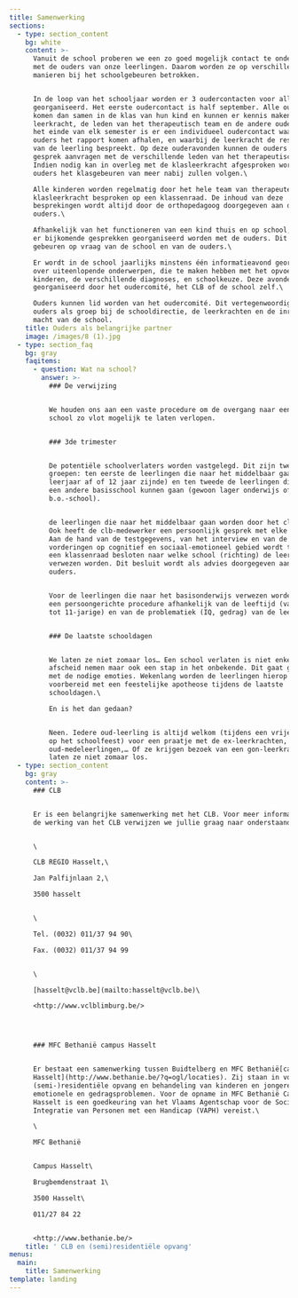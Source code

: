 ```yaml
---
title: Samenwerking
sections:
  - type: section_content
    bg: white
    content: >-
      Vanuit de school proberen we een zo goed mogelijk contact te onderhouden
      met de ouders van onze leerlingen. Daarom worden ze op verschillende
      manieren bij het schoolgebeuren betrokken.


      In de loop van het schooljaar worden er 3 oudercontacten voor alle ouders
      georganiseerd. Het eerste oudercontact is half september. Alle ouders
      komen dan samen in de klas van hun kind en kunnen er kennis maken met de
      leerkracht, de leden van het therapeutisch team en de andere ouders. Op
      het einde van elk semester is er een individueel oudercontact waarbij de
      ouders het rapport komen afhalen, en waarbij de leerkracht de resultaten
      van de leerling bespreekt. Op deze ouderavonden kunnen de ouders ook een
      gesprek aanvragen met de verschillende leden van het therapeutisch team.
      Indien nodig kan in overleg met de klasleerkracht afgesproken worden dat
      ouders het klasgebeuren van meer nabij zullen volgen.\

      Alle kinderen worden regelmatig door het hele team van therapeuten en de
      klasleerkracht besproken op een klassenraad. De inhoud van deze
      besprekingen wordt altijd door de orthopedagoog doorgegeven aan de
      ouders.\

      Afhankelijk van het functioneren van een kind thuis en op school, kunnen
      er bijkomende gesprekken georganiseerd worden met de ouders. Dit kan
      gebeuren op vraag van de school en van de ouders.\

      Er wordt in de school jaarlijks minstens één informatieavond georganiseerd
      over uiteenlopende onderwerpen, die te maken hebben met het opvoeden van
      kinderen, de verschillende diagnoses, en schoolkeuze. Deze avonden worden
      georganiseerd door het oudercomité, het CLB of de school zelf.\

      Ouders kunnen lid worden van het oudercomité. Dit vertegenwoordigt de
      ouders als groep bij de schooldirectie, de leerkrachten en de inrichtende
      macht van de school.
    title: Ouders als belangrijke partner
    image: /images/8 (1).jpg
  - type: section_faq
    bg: gray
    faqitems:
      - question: Wat na school?
        answer: >-
          ### De verwijzing


          We houden ons aan een vaste procedure om de overgang naar een andere
          school zo vlot mogelijk te laten verlopen.


          ### 3de trimester


          De potentiële schoolverlaters worden vastgelegd. Dit zijn twee
          groepen: ten eerste de leerlingen die naar het middelbaar gaan (zesde
          leerjaar af of 12 jaar zijnde) en ten tweede de leerlingen die naar
          een andere basisschool kunnen gaan (gewoon lager onderwijs of andere
          b.o.-school).


          de leerlingen die naar het middelbaar gaan worden door het clb getest.
          Ook heeft de clb-medewerker een persoonlijk gesprek met elke leerling.
          Aan de hand van de testgegevens, van het interview en van de
          vorderingen op cognitief en sociaal-emotioneel gebied wordt tijdens
          een klassenraad besloten naar welke school (richting) de leerlingen
          verwezen worden. Dit besluit wordt als advies doorgegeven aan de
          ouders.


          Voor de leerlingen die naar het basisonderwijs verwezen worden is er
          een persoongerichte procedure afhankelijk van de leeftijd (van kleuter
          tot 11-jarige) en van de problematiek (IQ, gedrag) van de leerling.


          ### De laatste schooldagen


          We laten ze niet zomaar los… Een school verlaten is niet enkel
          afscheid nemen maar ook een stap in het onbekende. Dit gaat gepaard
          met de nodige emoties. Wekenlang worden de leerlingen hierop
          voorbereid met een feestelijke apotheose tijdens de laatste
          schooldagen.\

          En is het dan gedaan?


          Neen. Iedere oud-leerling is altijd welkom (tijdens een vrije dag of
          op het schoolfeest) voor een praatje met de ex-leerkrachten, met de
          oud-medeleerlingen,… Of ze krijgen bezoek van een gon-leerkracht. We
          laten ze niet zomaar los.
  - type: section_content
    bg: gray
    content: >-
      ### CLB


      Er is een belangrijke samenwerking met het CLB. Voor meer informatie over
      de werking van het CLB verwijzen we jullie graag naar onderstaande link.


      \

      CLB REGIO Hasselt,\

      Jan Palfijnlaan 2,\

      3500 hasselt


      \

      Tel. (0032) 011/37 94 90\

      Fax. (0032) 011/37 94 99


      \

      [hasselt@vclb.be](mailto:hasselt@vclb.be)\

      <http://www.vclblimburg.be/>




      ### MFC Bethanië campus Hasselt


      Er bestaat een samenwerking tussen Buidtelberg en MFC Bethanië[campus
      Hasselt](http://www.bethanie.be/?q=ogl/locaties). Zij staan in voor de
      (semi-)residentiële opvang en behandeling van kinderen en jongeren met
      emotionele en gedragsproblemen. Voor de opname in MFC Bethanië Campus
      Hasselt is een goedkeuring van het Vlaams Agentschap voor de Sociale
      Integratie van Personen met een Handicap (VAPH) vereist.\

      \

      MFC Bethanië


      Campus Hasselt\

      Brugbemdenstraat 1\

      3500 Hasselt\

      011/27 84 22


      <http://www.bethanie.be/>
    title: ' CLB en (semi)residentiële opvang'
menus:
  main:
    title: Samenwerking
template: landing
---
```

